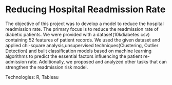 # Reducing Hospital Readmission Rate

The objective of this project was to develop a model to reduce the hospital readmission rate. The primary focus is to reduce the readmission rate of diabetic patients. We were provided with a dataset(10kdiabetes.csv) containing 52 features of patient records. We used the given dataset and applied chi-square analysis,unsupervised techniques(Clustering, Outlier Detection) and built classification models based on machine learning algorithms to predict the essential factors influencing the patient re-admission rate. Additionally, we proposed and analyzed other tasks that can strengthen the readmission risk model.

Technologies: R, Tableau
